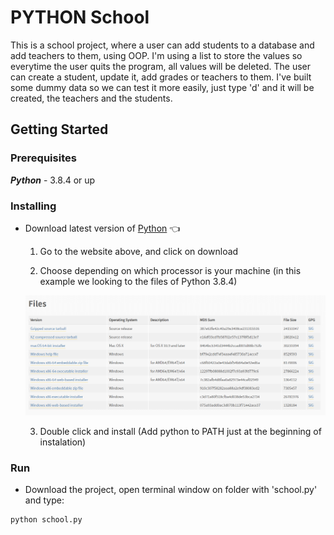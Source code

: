 # PYTHON School

This is a school project, where a user can add students to a database and add teachers to them, using OOP. I'm using a list to store the values so everytime the user quits the program, all values will be deleted.
The user can create a student, update it, add grades or teachers to them. I've built some dummy data so we can test it more easily, just type 'd' and it will be created, the teachers and the students.


## Getting Started

### Prerequisites

  ***Python*** - 3.8.4 or up
 

### Installing

  - Download latest version of [Python](https://www.python.org/downloads/) :point_left:

    1. Go to the website above, and click on download

    2. Choose depending on which processor is your machine (in this example we looking to the files of Python 3.8.4)

      ![alt text](https://github.com/amssdias/PYTHON--School/blob/version1/img/python-download-versions.png)
      
    3. Double click and install (Add python to PATH just at the beginning of instalation)


### Run
 
 - Download the project, open terminal window on folder with 'school.py' and type:
 ```
 python school.py
 ```
